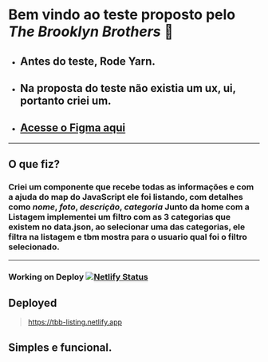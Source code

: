 # Bem vindo ao teste proposto pelo *The Brooklyn Brothers* 🚀

- ## Antes do teste, Rode Yarn.
- ## Na proposta do teste não existia um ux, ui, portanto criei um.
- ## [Acesse o Figma aqui ](https://www.figma.com/file/II3f6YZhuGXYDQi8VTfUfw/Portfolio?node-id=1119%3A2)

---
## O que fiz?
### Criei um componente que recebe todas as informações e com a ajuda do **map** do JavaScript ele foi listando, com detalhes como *nome*, *foto*, *descrição*, *categoria* Junto da home com a Listagem implementei um filtro com as 3 categorias que existem no data.json, ao selecionar uma das categorias, ele filtra na listagem e tbm mostra para o usuario qual foi o filtro selecionado.

---

### Working on Deploy [![Netlify Status](https://api.netlify.com/api/v1/badges/b145ab5e-a8b1-4f88-9a5c-36bee382caef/deploy-status)](https://app.netlify.com/sites/tbb-listing/deploys)

## Deployed 
> https://tbb-listing.netlify.app
## Simples e funcional.
